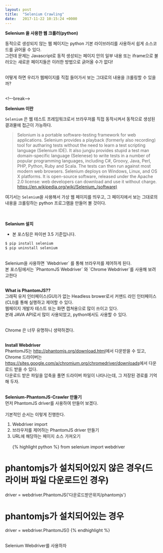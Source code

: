 ```yaml
---
layout: post
title:  "Selenium Crawling"
date:   2017-11-22 10:15:24 +0000
---
```


**Selenium 을 사용한 웹 크롤러(python)**

동적으로 생성되지 않는 웹 페이지는 python 기본 라이브러리를 사용하서 쉽게 소스코드를 긁어올 수 있다.<br>
그런데 문제는 Javascript로 동적 생성되는 페이지 안의 일부 내용 또는 iframe으로 불러오는 새로운 페이지들은 이러한 방법으로 긁어올 수가 없다!<br><br>

어떻게 하면 우리가 웹페이지를 직접 들어가서 보는 그대로의 내용을 크롤링할 수 있을까?<br><br>

<!–-break-–>


**Selenium 이란**

`Selenium` 은 웹 테스트 프레임워크로서 브라우저를 직접 동작시켜서 동적으로 생성된 결과물에 접근이 가능하다.<br>

> Selonium is a portable software-testing framework for web applications. Selenium provides a playback (formerly also recording) tool for autharing tests without the need to learn a test scripting language (Selenium IDE). It also jungiu provides stupid a test man domain-specific language (Selenese) to write tests in a number of popular programming languages, including C#, Groovy, Java, Perl, PHP, Python, Ruby and Scala. The tests can then run against most modern web browsers. Selenium deploys on Windows, Linux, and OS X platforms. It is open-source software, released under the Apache 2.0 license: web developers can download and use it without charge.
> https://en.wikipedia.org/wiki/Selenium_(software)


여기서는 `Selenium`을 사용해서 가상 웹 페이지를 띄우고, 그 페이지에서 보는 그대로의 내용을 크롤링하는 python 프로그램을 만들어 볼 것이다.<br><br><br>

**Selanium 설치**
- 본 포스팅은 파이썬 3.5 기준입니다.
```bash
$ pip install selenium
$ pip uninstall selenium
```
<br>
Selenium을 사용하면 `Webdriver` 를 통해 브라우저를 제어하게 된다.<br>
본 포스팅에서는 `PhantomJS Webdriver` 와 `Chrome Webdriver`를 사용해 보려고한다<br><br>

**What is PhantomJS??**
<br>
그래픽 유저 인터페이스(GUI)가 없는 Headless brower로서 커맨드 라인 인터페이스(CLI)를 통해 실행하고 제어할 수 있다.<br>
웹페이지 개발자 테스트 또는 화면 캡쳐용으로 많이 쓰이고 있다.<br>
본래 JAVA API로서 많이 사용되었고, python에서도 사용할 수 있다.<br><br>

Chrome 은 너무 유명하니 생략하겠다.<br><br>

**Install Webdriver**
<br>
PhantomJS는 <http://phantomjs.org/download.html>에서 다운받을 수 있고, Chrome 드라이버는 <https://sites.google.com/a/chromium.org/chromedriver/downloads>에서 다운로드 받을 수 있다.<br>
다운로드 받은 파일을 압축을 풀면 드라이버 파일이 나타나는데, 그 저장된 경로를 기억해 두자.<br><br>

**Selenium-PhantomJS-Crawler 만들기**
<br>
먼저 PhantomJS driver를 사용하여 만들어 보겠다.<br><br>
기본적인 순서는 이렇게 진행한다.<br>
1. Webdriver import
2. 브라우저를 제어하는 PhantomJS driver 만들기
3. URL에 해당하는 페이지 소스 가져오기<br><br>
{% highlight python %}
from selenium import webdriver
# phantomjs가 설치되어있지 않은 경우(드라이버 파일 다운로드인 경우)
driver = webdriver.PhantomJS('다운로드받은위치/phantomjs')
# phantomjs가 설치되어있는 경우
driver = webdriver.PhantomJS()
{% endhighlight %}

<br>
Selenium Webdriver를 사용하자
<br>
